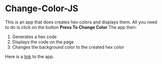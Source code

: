 # Change-Color-JS
This is an app that does creates hex colors and displays them.
All you need to do is click on the button **Press To Change Color**
The app then:
1. Generates a hex code
2. Displays the code on the page
3. Changes the background color to the created hex color

Here is a [link](https://hesamalavi.github.io/Change-Color-JS/) to the app.
